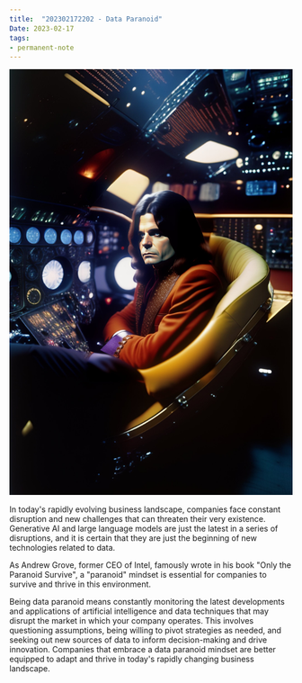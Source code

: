 ```yaml
---
title:  "202302172202 - Data Paranoid"
Date: 2023-02-17
tags: 
- permanent-note 
---
```


![](notes/attachments/ozzy-midjourney.jpeg)

In today's rapidly evolving business landscape, companies face constant disruption and new challenges that can threaten their very existence. Generative AI and large language models are just the latest in a series of disruptions, and it is certain that they are just the beginning of new technologies related to data.

As Andrew Grove, former CEO of Intel, famously wrote in his book "Only the Paranoid Survive", a "paranoid" mindset is essential for companies to survive and thrive in this environment.

Being data paranoid means constantly monitoring the latest developments and applications of artificial intelligence and data techniques that may disrupt the market in which your company operates. This involves questioning assumptions, being willing to pivot strategies as needed, and seeking out new sources of data to inform decision-making and drive innovation. Companies that embrace a data paranoid mindset are better equipped to adapt and thrive in today's rapidly changing business landscape.




